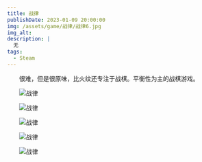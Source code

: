 ```yaml
---
title: 战律
publishDate: 2023-01-09 20:00:00
img: /assets/game/战律/战律6.jpg
img_alt: 
description: |
  无
tags:
  - Steam
---
```


　　很难，但是很原味，比火纹还专注于战棋。平衡性为主的战棋游戏。

　　![战律](/assets/game/战律/战律1.jpg)

　　![战律](/assets/game/战律/战律2.jpg)

　　![战律](/assets/game/战律/战律3.jpg)

　　![战律](/assets/game/战律/战律4.jpg)

　　![战律](/assets/game/战律/战律5.jpg)

